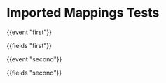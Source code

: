 # Imported Mappings Tests

{{event "first"}}

{{fields "first"}}

{{event "second"}}

{{fields "second"}}